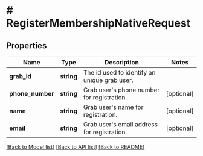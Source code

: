 # # RegisterMembershipNativeRequest

## Properties

Name | Type | Description | Notes
------------ | ------------- | ------------- | -------------
**grab_id** | **string** | The id used to identify an unique grab user. |
**phone_number** | **string** | Grab user&#39;s phone number for registration. | [optional]
**name** | **string** | Grab user&#39;s name for registration. | [optional]
**email** | **string** | Grab user&#39;s email address for registration. | [optional]

[[Back to Model list]](../../README.md#models) [[Back to API list]](../../README.md#endpoints) [[Back to README]](../../README.md)
